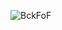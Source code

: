 ![BckFoF](https://github.com/Arma-reforger-French-Conflict-FOF/FOF_Gamemode/assets/27146048/1dff40c4-cde8-4556-8f36-aca8ee3167a7)
